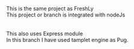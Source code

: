 This is the same project as FreshLy <br>
This project or branch is integrated with nodeJs <br>
<br><br>
This also uses Express module
<br>
In this branch I have used tamplet engine as Pug.